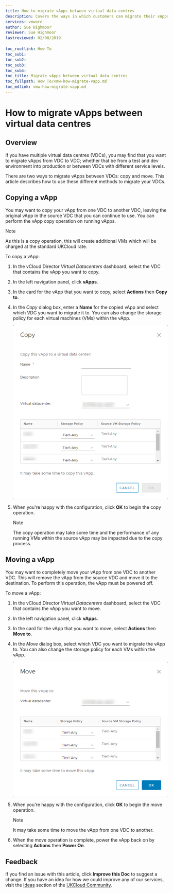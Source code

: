 ```yaml
---
title: How to migrate vApps between virtual data centres
description: Covers the ways in which customers can migrate their vApps between virtual data centres (VDCs)
services: vmware
author: Sue Highmoor
reviewer: Sue Highmoor
lastreviewed: 02/08/2019

toc_rootlink: How To
toc_sub1:
toc_sub2:
toc_sub3:
toc_sub4:
toc_title: Migrate vApps between virtual data centres
toc_fullpath: How To/vmw-how-migrate-vapp.md
toc_mdlink: vmw-how-migrate-vapp.md
---
```


# How to migrate vApps between virtual data centres

## Overview

If you have multiple virtual data centres (VDCs), you may find that you want to migrate vApps from VDC to VDC; whether that be from a test and dev environment into production or between VDCs with different service levels.

There are two ways to migrate vApps between VDCs: copy and move. This article describes how to use these different methods to migrate your VDCs.

## Copying a vApp

You may want to copy your vApp from one VDC to another VDC, leaving the original vApp in the source VDC that you can continue to use. You can perform the vApp copy operation on running vApps.

> [!NOTE]
> As this is a copy operation, this will create additional VMs which will be charged at the standard UKCloud rate.

To copy a vApp:

1. In the vCloud Director *Virtual Datacenters* dashboard, select the VDC that contains the vApp you want to copy.

2. In the left navigation panel, click **vApps**.

3. In the card for the vApp that you want to copy, select **Actions** then **Copy to**.

4. In the *Copy* dialog box, enter a **Name** for the copied vApp and select which VDC you want to migrate it to. You can also change the storage policy for each virtual machines (VMs) within the vApp.

    ![Copy vApp dialog box](images/vmw-vcd91-copy-vapp.png)

5. When you're happy with the configuration, click **OK** to begin the copy operation.

    > [!NOTE]
    > The copy operation may take some time and the performance of any running VMs within the source vApp may be impacted due to the copy process.

## Moving a vApp

You may want to completely move your vApp from one VDC to another VDC. This will remove the vApp from the source VDC and move it to the destination. To perform this operation, the vApp must be powered off.

To move a vApp:

1. In the vCloud Director *Virtual Datacenters* dashboard, select the VDC that contains the vApp you want to move.

2. In the left navigation panel, click **vApps**.

3. In the card for the vApp that you want to move, select **Actions** then **Move to**.

4. In the *Move* dialog box, select which VDC you want to migrate the vApp to. You can also change the storage policy for each VMs within the vApp.

    ![Move vApp dialog box](images/vmw-vcd91-move-vapp.png)

5. When you're happy with the configuration, click **OK** to begin the move operation.

    > [!NOTE]
    > It may take some time to move the vApp from one VDC to another.

6. When the move operation is complete, power the vApp back on by selecting **Actions** then **Power On**.

## Feedback

If you find an issue with this article, click **Improve this Doc** to suggest a change. If you have an idea for how we could improve any of our services, visit the [Ideas](https://community.ukcloud.com/ideas) section of the [UKCloud Community](https://community.ukcloud.com).
